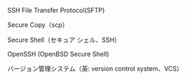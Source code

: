 SSH File Transfer Protocol(SFTP)

Secure Copy（scp）

Secure Shell（セキュア シェル、SSH）

OpenSSH (OpenBSD Secure Shell) 

バージョン管理システム（英: version control system、VCS）

